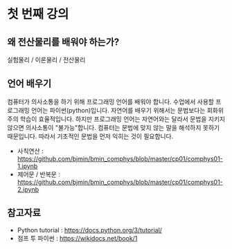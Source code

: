 # 첫 번째 강의 

## 왜 전산물리를 배워야 하는가?
실험물리 / 이론물리 / 전산물리

## 언어 배우기 
컴퓨터가 의사소통을 하기 위해 프로그래밍 언어를 배워야 합니다. 수업에서 사용할 프로그래밍 언어는 파이썬(python)입니다. 자연어를 배우기 위해서는 문법보다는 회화위주의 학습이 효율적입니다. 하지만 프로그래밍 언어는 자연어와는 달라서 문법을 지키지 않으면 의사소통이 "불가능"합니다. 컴퓨터는 문법에 맞지 않는 말을 해석하지 못하기 때문입니다. 따라서 기초적인 문법을 먼저 익히는 것이 필요합니다. 

* 사칙연산 : https://github.com/bjmin/bmin_comphys/blob/master/cp01/comphys01-1.ipynb
* 제어문 / 반복문 : https://github.com/bjmin/bmin_comphys/blob/master/cp01/comphys01-2.ipynb

## 참고자료
* Python tutorial : https://docs.python.org/3/tutorial/
* 점프 투 파이썬 : https://wikidocs.net/book/1

